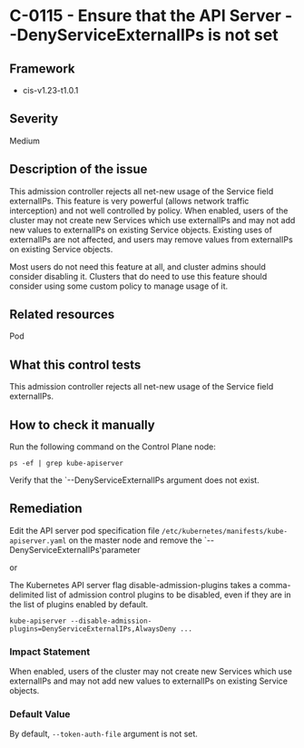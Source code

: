 # C-0115 - Ensure that the API Server --DenyServiceExternalIPs is not set

## Framework
* cis-v1.23-t1.0.1
 
## Severity
Medium

## Description of the issue
This admission controller rejects all net-new usage of the Service field externalIPs. This feature is very powerful (allows network traffic interception) and not well controlled by policy. When enabled, users of the cluster may not create new Services which use externalIPs and may not add new values to externalIPs on existing Service objects. Existing uses of externalIPs are not affected, and users may remove values from externalIPs on existing Service objects.

 Most users do not need this feature at all, and cluster admins should consider disabling it. Clusters that do need to use this feature should consider using some custom policy to manage usage of it.
 
## Related resources
Pod
 
## What this control tests 
This admission controller rejects all net-new usage of the Service field externalIPs.
 
## How to check it manually 
Run the following command on the Control Plane node:

 
```
ps -ef | grep kube-apiserver

```
 Verify that the `--DenyServiceExternalIPs argument does not exist.
 
## Remediation
Edit the API server pod specification file `/etc/kubernetes/manifests/kube-apiserver.yaml` on the master node and remove the `--DenyServiceExternalIPs'parameter

 or

 The Kubernetes API server flag disable-admission-plugins takes a comma-delimited list of admission control plugins to be disabled, even if they are in the list of plugins enabled by default.

 `kube-apiserver --disable-admission-plugins=DenyServiceExternalIPs,AlwaysDeny ...`
 
### Impact Statement
When enabled, users of the cluster may not create new Services which use externalIPs and may not add new values to externalIPs on existing Service objects.
 
### Default Value
By default, `--token-auth-file` argument is not set.
 
